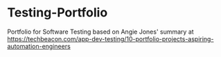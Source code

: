 # Testing-Portfolio
Portfolio for Software Testing based on Angie Jones' summary at https://techbeacon.com/app-dev-testing/10-portfolio-projects-aspiring-automation-engineers
